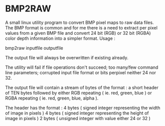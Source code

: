# BMP2RAW
A small linux utility program to convert BMP pixel maps to raw data files.
The BMP format is common and for me there is a need to extract per pixel values 
from a given BMP file and convert 24 bit (RGB) or 32 bit (RGBA) color depth
information into a simpler format. Usage :

bmp2raw inputfile outputfile

The output file will always be overwritten if existing already.

The utility will fail if file operations don't succeed; too many/few command line parameters; corrupted input file format or bits perpixel neither 24 nor 32.

The output file will contain a stream of bytes of the format : a short header of TEN bytes followed by either RGB repeating ( ie. red, green, blue ) or RGBA repeating ( ie. red, green, blue, alpha ).

The header has the format :
    4 bytes ( signed integer representing the width of image in pixels )
    4 bytes ( signed integer representing the height of image in pixels )
    2 bytes ( unsigned integer with value either 24 or 32 )
